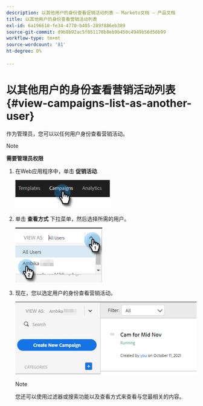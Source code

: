 ```yaml
---
description: 以其他用户的身份查看促销活动列表 — Marketo文档 — 产品文档
title: 以其他用户的身份查看营销活动列表
exl-id: 6a196618-fe34-4770-b405-289f886eb389
source-git-commit: d9b8b92ac5f051178b8eb9b450c4949b56d50b99
workflow-type: tm+mt
source-wordcount: '81'
ht-degree: 0%

---
```


# 以其他用户的身份查看营销活动列表 {#view-campaigns-list-as-another-user}

作为管理员，您可以以任何用户身份查看营销活动。

>[!NOTE]
>
>**需要管理员权限**

1. 在Web应用程序中，单击 **促销活动**.

   ![](assets/view-campaigns-list-as-another-user-1.png)

1. 单击 **查看方式** 下拉菜单，然后选择所需的用户。

   ![](assets/view-campaigns-list-as-another-user-2.png)

1. 现在，您以选定用户的身份查看营销活动。

   ![](assets/view-campaigns-list-as-another-user-3.png)

   >[!NOTE]
   >
   >您还可以使用过滤器或搜索功能以及查看方式来查看与您最相关的内容。
